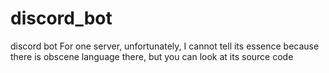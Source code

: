 # discord_bot
discord bot  For one server, unfortunately, I cannot tell its essence because there is obscene language there, but you can look at its source code
